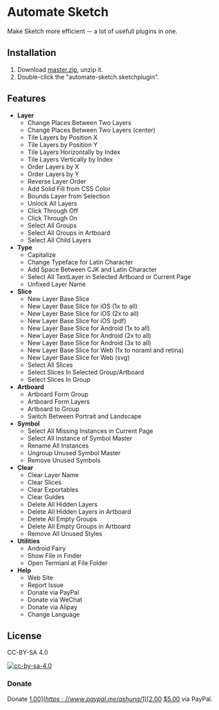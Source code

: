 # Automate Sketch

Make Sketch more efficient -- a lot of usefull plugins in one.

## Installation

1. Download [master.zip](https://github.com/Ashung/Automate-Sketch/archive/master.zip), unzip it.
2. Double-click the "automate-sketch.sketchplugin".

## Features

*  **Layer**
    * Change Places Between Two Layers
    * Change Places Between Two Layers (center)
    * Tile Layers by Position X
    * Tile Layers by Position Y
    * Tile Layers Horizontally by Index
    * Tile Layers Vertically by Index
    * Order Layers by X
    * Order Layers by Y
    * Reverse Layer Order
    * Add Solid Fill from CSS Color
    * Bounds Layer from Selection
    * Unlock All Layers
    * Click Through Off
    * Click Through On
    * Select All Groups
    * Select All Groups in Artboard
    * Select All Child Layers
*  **Type**
    * Capitalize
    * Change Typeface for Latin Character
    * Add Space Between CJK and Latin Character
    * Select All TextLayer in Selected Artboard or Current Page
    * Unfixed Layer Name
*  **Slice**
    * New Layer Base Slice
    * New Layer Base Slice for iOS (1x to all)
    * New Layer Base Slice for iOS (2x to all)
    * New Layer Base Slice for iOS (pdf)
    * New Layer Base Slice for Android (1x to all)
    * New Layer Base Slice for Android (2x to all)
    * New Layer Base Slice for Android (3x to all)
    * New Layer Base Slice for Web (1x to noraml and retina)
    * New Layer Base Slice for Web (svg)
    * Select All Slices
    * Select Slices In Selected Group/Artboard
    * Select Slices In Group
*  **Artboard**
    * Artboard Form Group
    * Artboard Form Layers
    * Artboard to Group
    * Switch Between Portrait and Landscape
*  **Symbol**
    * Select All Missing Instances in Current Page
    * Select All Instance of Symbol Master
    * Rename All Instances
    * Ungroup Unused Symbol Master
    * Remove Unused Symbols
*  **Clear**
    * Clear Layer Name
    * Clear Slices
    * Clear Exportables
    * Clear Guides
    * Delete All Hidden Layers
    * Delete All Hidden Layers in Artboard
    * Delete All Empty Groups
    * Delete All Empty Groups in Artboard
    * Remove All Unused Styles
*  **Utilities**
    * Android Fairy
    * Show File in Finder
    * Open Termianl at File Folder
*  **Help**
    * Web Site
    * Report Issue
    * Donate via PayPal
    * Donate via WeChat
    * Donate via Alipay
    * Change Language

## License

CC-BY-SA 4.0

[![cc-by-sa-4.0](https://i.creativecommons.org/l/by-sa/4.0/80x15.png)](http://creativecommons.org/licenses/by-sa/4.0/)

### Donate

Donate [$1.00](https://www.paypal.me/ashung/1)  [$2.00](https://www.paypal.me/ashung/2)  [$5.00](https://www.paypal.me/ashung/5) via PayPal. 